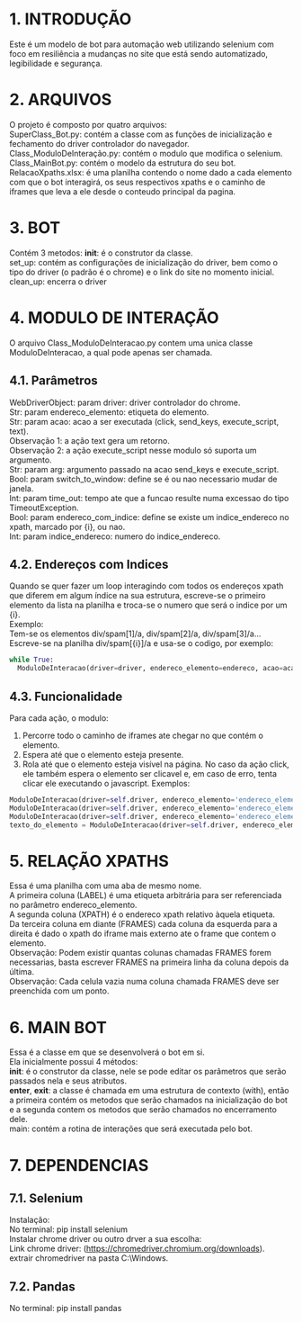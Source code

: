# 1. INTRODUÇÃO
Este é um modelo de bot para automação web utilizando selenium com foco em resiliência a mudanças no site que está sendo automatizado, legibilidade e segurança.<br />
# 2. ARQUIVOS
O projeto é composto por quatro arquivos:<br />
SuperClass_Bot.py: contém a classe com as funções de inicialização e fechamento do driver controlador do navegador.<br />
Class_ModuloDeInteração.py: contém o modulo que modifica o selenium.<br />
Class_MainBot.py: contém o modelo da estrutura do seu bot.<br />
RelacaoXpaths.xlsx: é uma planilha contendo o nome dado a cada elemento com que o bot interagirá, os seus respectivos xpaths e o caminho de iframes que leva a ele desde o conteudo
principal da pagina.<br />
# 3. BOT
Contém 3 metodos:
__init__: é o construtor da classe.<br />
set_up: contém as configurações de inicialização do driver, bem como o tipo do driver (o padrão é o chrome) e o link do site no momento inicial.
clean_up: encerra o driver
# 4. MODULO DE INTERAÇÃO
O arquivo Class_ModuloDeInteracao.py contem uma unica classe ModuloDeInteracao, a qual pode apenas ser chamada.<br />
## 4.1. Parâmetros
WebDriverObject: param driver: driver controlador do chrome.<br />
Str: param endereco_elemento: etiqueta do elemento.<br />
Str: param acao: acao a ser executada (click, send_keys, execute_script, text).<br />
Observação 1: a ação text gera um retorno.<br />
Observação 2: a ação execute_script nesse modulo só suporta um argumento.<br />
Str: param arg: argumento passado na acao send_keys e execute_script.<br />
Bool: param switch_to_window: define se é ou nao necessario mudar de janela.<br />
Int: param time_out: tempo ate que a funcao resulte numa excessao do tipo TimeoutException.<br />
Bool: param endereco_com_indice: define se existe um indice_endereco no xpath, marcado por {i}, ou nao.<br />
Int: param indice_endereco: numero do indice_endereco.<br />
## 4.2. Endereços com Indices
Quando se quer fazer um loop interagindo com todos os endereços xpath que diferem em algum índice na sua estrutura, escreve-se o primeiro elemento da lista na planilha e troca-se
o numero que será o indice por um {i}.<br />
Exemplo:<br />
Tem-se os elementos div/spam[1]/a, div/spam[2]/a, div/spam[3]/a...<br />
Escreve-se na planilha div/spam[{i}]/a e usa-se o codigo, por exemplo:<br />
```python
while True:
  ModuloDeInteracao(driver=driver, endereco_elemento=endereco, acao=acao, endereco_com_indice=True, indice_endereco=1)
```
## 4.3. Funcionalidade
Para cada ação, o modulo:
1. Percorre todo o caminho de iframes ate chegar no que contém o elemento.
2. Espera até que o elemento esteja presente.
3. Rola até que o elemento esteja visível na página.
No caso da ação click, ele também espera o elemento ser clicavel e, em caso de erro, tenta clicar ele executando o javascript.
Exemplos:
```python
ModuloDeInteracao(driver=self.driver, endereco_elemento='endereco_elemento_1', acao='click', switch_to_window='True')
ModuloDeInteracao(driver=self.driver, endereco_elemento='endereco_elemento_2', acao='send_keys', arg='Hello world!', switch_to_window='True')
ModuloDeInteracao(driver=self.driver, endereco_elemento='endereco_elemento_3', acao='execute_script', arg='arguments[0].scrollIntoView();', switch_to_window='True')
texto_do_elemento = ModuloDeInteracao(driver=self.driver, endereco_elemento='endereco_elemento_4', acao='text', switch_to_window='True')
```
# 5. RELAÇÃO XPATHS
Essa é uma planilha com uma aba de mesmo nome.<br />
A primeira coluna (LABEL) é uma etiqueta arbitrária para ser referenciada no parâmetro endereco_elemento.<br />
A segunda coluna (XPATH) é o endereco xpath relativo àquela etiqueta.<br />
Da terceira coluna em diante (FRAMES) cada coluna da esquerda para a direita é dado o xpath do iframe mais externo ate o frame que contem o elemento.<br />
Observação: Podem existir quantas colunas chamadas FRAMES forem necessarias, basta escrever FRAMES na primeira linha da coluna depois da última.<br />
Observação: Cada celula vazia numa coluna chamada FRAMES deve ser preenchida com um ponto.<br />
# 6. MAIN BOT
Essa é a classe em que se desenvolverá o bot em si.<br />
Ela inicialmente possui 4 métodos:<br />
__init__: é o construtor da classe, nele se pode editar os parâmetros que serão passados nela e seus atributos.<br />
__enter__, __exit__: a classe é chamada em uma estrutura de contexto (with), então a primeira contém os metodos que serão chamados na inicialização do bot e a segunda contem os
metodos que serão chamados no encerramento dele.<br />
main: contém a rotina de interações que será executada pelo bot.<br />
# 7. DEPENDENCIAS
## 7.1. Selenium
Instalação:<br />
No terminal: pip install selenium<br />
Instalar chrome driver ou outro drver a sua escolha:<br />
Link chrome driver: (https://chromedriver.chromium.org/downloads).<br />
extrair chromedriver na pasta C:\Windows.<br />
## 7.2. Pandas
No terminal: pip install pandas
